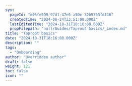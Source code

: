 ```yaml
---
sys:
  pageId: "e05fe590-97d1-47e6-a50e-32b5765fd116"
  createdTime: "2024-06-24T23:51:00.000Z"
  lastEditedTime: "2024-10-31T18:16:00.000Z"
  propFilepath: "null/Guides/Taproot basics/_index.md"
title: "Taproot basics"
date: "2024-10-31T18:16:00.000Z"
description: ""
tags:
  - "Onboarding"
author: "Overridden author"
draft: false
weight: 121
toc: false
icon: ""
---
```


